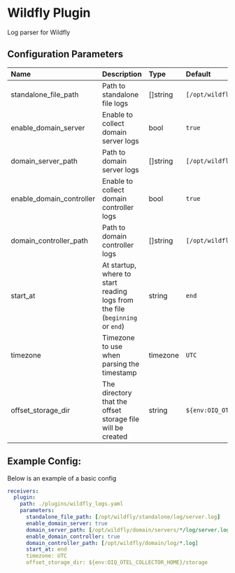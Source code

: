 # Wildfly Plugin

Log parser for Wildfly

## Configuration Parameters

| Name | Description | Type | Default | Required | Values |
|:-- |:-- |:-- |:-- |:-- |:-- |
| standalone_file_path | Path to standalone file logs | []string | `[/opt/wildfly/standalone/log/server.log]` | false |  |
| enable_domain_server | Enable to collect domain server logs | bool | `true` | false |  |
| domain_server_path | Path to domain server logs | []string | `[/opt/wildfly/domain/servers/*/log/server.log]` | false |  |
| enable_domain_controller | Enable to collect domain controller logs | bool | `true` | false |  |
| domain_controller_path | Path to domain controller logs | []string | `[/opt/wildfly/domain/log/*.log]` | false |  |
| start_at | At startup, where to start reading logs from the file (`beginning` or `end`) | string | `end` | false | `beginning`, `end` |
| timezone | Timezone to use when parsing the timestamp | timezone | `UTC` | false |  |
| offset_storage_dir | The directory that the offset storage file will be created | string | `${env:OIQ_OTEL_COLLECTOR_HOME}/storage` | false |  |

## Example Config:

Below is an example of a basic config

```yaml
receivers:
  plugin:
    path: ./plugins/wildfly_logs.yaml
    parameters:
      standalone_file_path: [/opt/wildfly/standalone/log/server.log]
      enable_domain_server: true
      domain_server_path: [/opt/wildfly/domain/servers/*/log/server.log]
      enable_domain_controller: true
      domain_controller_path: [/opt/wildfly/domain/log/*.log]
      start_at: end
      timezone: UTC
      offset_storage_dir: ${env:OIQ_OTEL_COLLECTOR_HOME}/storage
```
